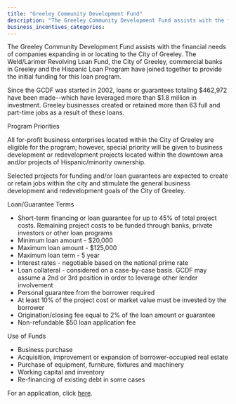 ```yaml
---
title: "Greeley Community Development Fund"
description: "The Greeley Community Development Fund assists with the financial needs of companies expanding in or locating to the City of Greeley. The Weld/Larimer Revolving Loan Fund, the City of Greeley, commercial banks in Greeley and the Hispanic Loan Program have joined together to provide the initial funding for this loan program."
business_incentives_categories:
---
```


The Greeley Community Development Fund assists with the financial needs of companies expanding in or locating to the City of Greeley. The Weld/Larimer Revolving Loan Fund, the City of Greeley, commercial banks in Greeley and the Hispanic Loan Program have joined together to provide the initial funding for this loan program.

Since the GCDF was started in 2002, loans or guarantees totaling $462,972 have been made--which have leveraged more than $1.8 million in investment. Greeley businesses created or retained more than 63 full and part-time jobs as a result of these loans.

Program Priorities

All for-profit business enterprises located within the City of Greeley are eligible for the program; however, special priority will be given to business development or redevelopment projects located within the downtown area and/or projects of  Hispanic/minority ownership.

Selected projects for funding and/or loan guarantees are expected to create or retain jobs within the city and stimulate the general business development and redevelopment goals of the City of Greeley.

Loan/Guarantee Terms

  * Short-term financing or loan guarantee for up to 45% of total project costs. Remaining project costs to be funded through banks, private investors or other loan programs
  * Minimum loan amount - $20,000
  * Maximum loan amount - $125,000
  * Maximum loan term - 5 year
  * Interest rates - negotiable based on the national prime rate
  * Loan collateral - considered on a case-by-case basis. GCDF may assume a 2nd or 3rd position in order to leverage other lender involvement
  * Personal guarantee from the borrower required
  * At least 10% of the project cost or market value must be invested by the borrower
  * Origination/closing fee equal to 2% of the loan amount or guarantee
  * Non-refundable $50 loan application fee

Use of Funds

  * Business purchase
  * Acquisition, improvement or expansion of borrower-occupied real estate
  * Purchase of equipment, furniture, fixtures and machinery
  * Working capital and inventory
  * Re-financing of existing debt in some cases

For an application, click [here](http://www.upstatecolorado.org/doc_library/content/incentives_loans/GCDFApplication.pdf).

